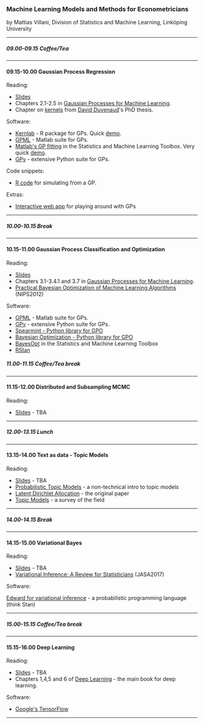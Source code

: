 
### Machine Learning Models and Methods for Econometricians

by Mattias Villani, Division of Statistics and Machine Learning, Linköping University

---

##### 09.00-09.15 Coffee/Tea

---

#### 09.15-10.00 Gaussian Process Regression
Reading: 

- [Slides](https://github.com/mattiasvillani/ESOBE2017/raw/master/Slides/GPregression.pdf)
- Chapters 2.1-2.5 in [Gaussian Processes for Machine Learning](http://www.gaussianprocess.org/gpml/chapters/RW.pdf).
- Chapter on [kernels](https://raw.githubusercontent.com/duvenaud/phd-thesis/master/kernels.pdf) from [David Duvenaud](http://www.cs.toronto.edu/~duvenaud/)'s PhD thesis.

Software:

- [Kernlab](https://cran.r-project.org/web/packages/kernlab/index.html) - R package for GPs. Quick [demo](https://github.com/mattiasvillani/ESOBE2017/raw/master/Code/KernLabDemo.R).
- [GPML](http://www.gaussianprocess.org/gpml/code/matlab/doc/) - Matlab suite for GPs.
- [Matlab's GP fitting](https://se.mathworks.com/help/stats/gaussian-process-regression.html) in the Statistics and Machine Learning Toolbox. Very quick [demo](https://github.com/mattiasvillani/ESOBE2017//master/Code/MatlabGPexample.m). 
- [GPy](https://sheffieldml.github.io/GPy/) - extensive Python suite for GPs.

Code snippets:

- [R code](https://github.com/mattiasvillani/ESOBE2017/raw/master/Code/GaussianProcesses.R) for simulating from a GP.

Extras:

- [Interactive web app](https://skaae.shinyapps.io/test_project/) for playing around with GPs

---

##### 10.00-10.15 Break

---

#### 10.15-11.00 Gaussian Process Classification and Optimization
Reading:

- [Slides](https://github.com/mattiasvillani/ESOBE2017/raw/master/Slides/GPclassification.pdf)
- Chapters 3.1-3.4.1 and 3.7 in [Gaussian Processes for Machine Learning](http://www.gaussianprocess.org/gpml/chapters/RW.pdf).
- [Practical Bayesian Optimization of Machine Learning Algorithms](https://arxiv.org/pdf/1206.2944.pdf) (NIPS2012)

Software: 

- [GPML](http://www.gaussianprocess.org/gpml/code/matlab/doc/) - Matlab suite for GPs.
- [GPy](https://sheffieldml.github.io/GPy/) - extensive Python suite for GPs.
- [Spearmint - Python library for GPO](https://github.com/HIPS/Spearmint)
- [Bayesian Optimization - Python library for GPO](https://github.com/fmfn/BayesianOptimization)
- [BayesOpt](https://se.mathworks.com/help/stats/bayesian-optimization-algorithm.html) in the Statistics and Machine Learning Toolbox
- [RStan](https://betanalpha.github.io/assets/case_studies/gp_part1/part1.html) 

##### 11.00-11.15 Coffee/Tea break

---

#### 11.15-12.00 Distributed and Subsampling MCMC

Reading: 

- [Slides](https://github.com/mattiasvillani/ESOBE2017/raw/master/Slides/Graphics/NothingToSee.jpg) - TBA

---

##### 12.00-13.15 Lunch

---

#### 13.15-14.00 Text as data - Topic Models

Reading: 

- [Slides](https://github.com/mattiasvillani/ESOBE2017/raw/master/Slides/Graphics/NothingToSee.jpg) - TBA
- [Probabilistic Topic Models](http://www.cs.columbia.edu/~blei/papers/Blei2012.pdf) - a non-technical intro to topic models
- [Latent Dirichlet Allocation](http://www.jmlr.org/papers/volume3/blei03a/blei03a.pdf) - the original paper
- [Topic Models](http://www.cs.columbia.edu/~blei/papers/BleiLafferty2009.pdf) - a survey of the field
---

##### 14.00-14.15 Break

---

#### 14.15-15.00 Variational Bayes

Reading: 

- [Slides](https://github.com/mattiasvillani/ESOBE2017/raw/master/Slides/Graphics/NothingToSee.jpg) - TBA
- [Variational Inference: A Review for Statisticians](https://arxiv.org/abs/1601.00670) (JASA2017)

Software:

[Edward for variational inference](http://edwardlib.org/tutorials/variational-inference) - a probabilistic programming language (think Stan)

---

##### 15.00-15.15 Coffee/Tea break

---

 
#### 15.15-16.00 Deep Learning

Reading: 

- [Slides](https://github.com/mattiasvillani/ESOBE2017/raw/master/Slides/Graphics/NothingToSee.jpg) - TBA
- Chapters 1,4,5 and 6 of [Deep Learning](http://www.deeplearningbook.org/) - the main book for deep learning.

Software:

- [Google's TensorFlow](https://www.tensorflow.org/)

---

